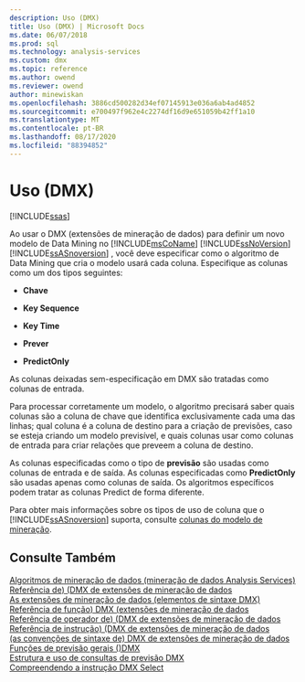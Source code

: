 ```yaml
---
description: Uso (DMX)
title: Uso (DMX) | Microsoft Docs
ms.date: 06/07/2018
ms.prod: sql
ms.technology: analysis-services
ms.custom: dmx
ms.topic: reference
ms.author: owend
ms.reviewer: owend
author: minewiskan
ms.openlocfilehash: 3886cd500282d34ef07145913e036a6ab4ad4852
ms.sourcegitcommit: e700497f962e4c2274df16d9e651059b42ff1a10
ms.translationtype: MT
ms.contentlocale: pt-BR
ms.lasthandoff: 08/17/2020
ms.locfileid: "88394852"
---
```

# <a name="usage-dmx"></a>Uso (DMX)
[!INCLUDE[ssas](../includes/applies-to-version/ssas.md)]

  Ao usar o DMX (extensões de mineração de dados) para definir um novo modelo de Data Mining no [!INCLUDE[msCoName](../includes/msconame-md.md)] [!INCLUDE[ssNoVersion](../includes/ssnoversion-md.md)] [!INCLUDE[ssASnoversion](../includes/ssasnoversion-md.md)] , você deve especificar como o algoritmo de Data Mining que cria o modelo usará cada coluna. Especifique as colunas como um dos tipos seguintes:  
  
-   **Chave**  
  
-   **Key Sequence**  
  
-   **Key Time**  
  
-   **Prever**  
  
-   **PredictOnly**  
  
 As colunas deixadas sem-especificação em DMX são tratadas como colunas de entrada.  
  
 Para processar corretamente um modelo, o algoritmo precisará saber quais colunas são a coluna de chave que identifica exclusivamente cada uma das linhas; qual coluna é a coluna de destino para a criação de previsões, caso se esteja criando um modelo previsível, e quais colunas usar como colunas de entrada para criar relações que preveem a coluna de destino.  
  
 As colunas especificadas como o tipo de **previsão** são usadas como colunas de entrada e de saída. As colunas especificadas como **PredictOnly** são usadas apenas como colunas de saída. Os algoritmos específicos podem tratar as colunas Predict de forma diferente.  
  
 Para obter mais informações sobre os tipos de uso de coluna que o [!INCLUDE[ssASnoversion](../includes/ssasnoversion-md.md)] suporta, consulte [colunas do modelo de mineração](https://docs.microsoft.com/analysis-services/data-mining/mining-model-columns).  
  
## <a name="see-also"></a>Consulte Também  
 [Algoritmos de mineração de dados &#40;mineração de dados Analysis Services&#41;](https://docs.microsoft.com/analysis-services/data-mining/data-mining-algorithms-analysis-services-data-mining)   
 [Referência de&#41; &#40;DMX de extensões de mineração de dados](../dmx/data-mining-extensions-dmx-reference.md)   
 [As extensões de mineração de dados &#40;elementos de sintaxe DMX&#41;](../dmx/data-mining-extensions-dmx-syntax-elements.md)   
 [Referência de função&#41; DMX &#40;extensões de mineração de dados](../dmx/data-mining-extensions-dmx-function-reference.md)   
 [Referência de operador de&#41; &#40;DMX de extensões de mineração de dados](../dmx/data-mining-extensions-dmx-operator-reference.md)   
 [Referência de instrução&#41; &#40;DMX de extensões de mineração de dados](../dmx/data-mining-extensions-dmx-statements.md)   
 [&#40;as convenções de sintaxe de&#41; DMX de extensões de mineração de dados](../dmx/data-mining-extensions-dmx-syntax-conventions.md)   
 [Funções de previsão gerais &#40;&#41;DMX ](../dmx/general-prediction-functions-dmx.md)   
 [Estrutura e uso de consultas de previsão DMX](../dmx/structure-and-usage-of-dmx-prediction-queries.md)   
 [Compreendendo a instrução DMX Select](../dmx/understanding-the-dmx-select-statement.md)  
  
  
